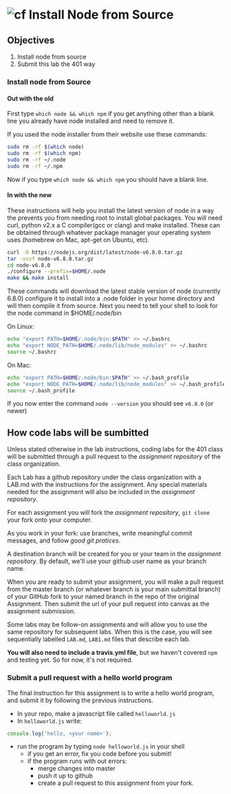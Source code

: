 ![cf](http://i.imgur.com/7v5ASc8.png) Install Node from Source
===

## Objectives
1. Install node from source
2. Submit this lab the 401 way

### Install node from Source
#### Out with the old
First type `which node && which npm` if you get anything other than a blank line you already have node installed and need to remove it. 

If you used the node installer from their website use these commands:
```sh
sudo rm -rf $(which node)
sudo rm -rf $(which npm)
sudo rm -rf ~/.node
sudo rm -rf ~/.npm
```
Now if you type `which node && which npm` you should have a blank line.

#### In with the new
These instructions will help you install the latest version of node in a way the prevents you from needing root to install
global packages. You will need curl, python v2.x a C compiler(gcc or clang) and make installed. 
These can be obtained through whatever package manager your operating system uses (homebrew on Mac, apt-get on Ubuntu, etc).

```sh
curl -O https://nodejs.org/dist/latest/node-v6.8.0.tar.gz
tar -vxzf node-v6.8.0.tar.gz
cd node-v6.8.0
./configure --prefix=$HOME/.node
make && make install
```

These commands will download the latest stable version of node (currently 6.8.0) configure it to install into a .node folder in your 
home directory and will then compile it from source. Next you need to tell your shell to look for the node command in $HOME/.node/bin   

On Linux:

```sh
echo "export PATH=$HOME/.node/bin:$PATH" >> ~/.bashrc
echo "export NODE_PATH=$HOME/.node/lib/node_modules" >> ~/.bashrc
source ~/.bashrc
```

On Mac:

```sh
echo "export PATH=$HOME/.node/bin:$PATH" >> ~/.bash_profile
echo "export NODE_PATH=$HOME/.node/lib/node_modules" >> ~/.bash_profile
source ~/.bash_profile
```

If you now enter the command `node --version` you should see `v6.8.0` (or newer)

## How code labs will be sumbitted

Unless stated otherwise in the lab instructions, coding labs for the 401 class will 
be submitted through a pull request to the _assignment repository_ of the class organization.  

Each Lab has a github repository under the class organization with a LAB.md with the instructions 
for the assignment. Any special materials needed for the assignment will also be included in the _assignment repository_.  

For each assignment you will fork the _assignment repository_, `git clone` your fork onto your computer. 

As you work in your fork: use branches, write meaningful commit messages, and follow *good git pratices*.

A destination branch will be created for you or your team in the _assignment repository_. By default, 
we'll use your github user name as your branch name.

When you are ready to submit your assignment, you will make a pull request from the master branch (or 
whatever branch is your main submittal branch) of your GitHub fork to your named branch 
in the repo of the original Assignment. Then submit the url of your pull request into canvas as the assignment submission.

Some labs may be follow-on assignments and will allow you to use the same repository for subsequent labs. When this is the
case, you will see sequentially labelled `LAB.md`, `LAB1.md` files that describe each lab.

__You will also need to include a travis.yml file__, but we haven't covered `npm` and testing yet. So for now, it's not required.

### Submit a pull request with a hello world program

The final instruction for this assignment is to write a hello world program, 
and submit it by following the previous instructions.

* In your repo, make a javascript file called `helloworld.js`
* In `helloworld.js` write:

```js
console.log('hello, <your name>');
```

* run the program by typing `node helloworld.js` in your shell
	* if you get an error, fix you code before you submit!
	* if the program runs with out errors:
		* merge changes into master
		* push it up to github
		* create a pull request to this assignment from your fork.
